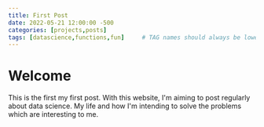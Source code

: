 ```yaml
---
title: First Post
date: 2022-05-21 12:00:00 -500
categories: [projects,posts]
tags: [datascience,functions,fun]     # TAG names should always be lowercase
---
```


# Welcome 

This is the first my first post. With this website, I'm aiming to post regularly about data science. My life and how I'm intending to solve the problems which are interesting to me. 
